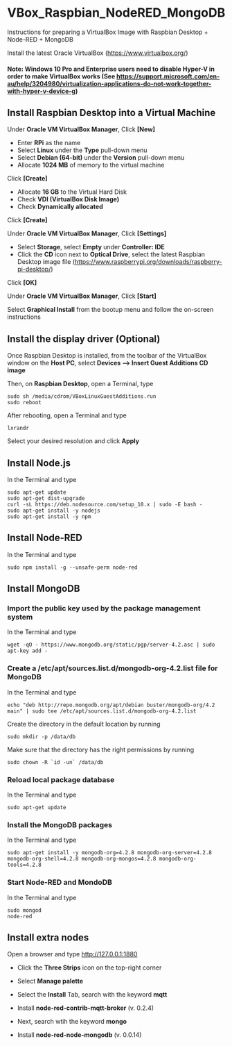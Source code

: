 # VBox_Raspbian_NodeRED_MongoDB
Instructions for preparing a VirtualBox Image with Raspbian Desktop + Node-RED + MongoDB

Install the latest Oracle VirtualBox (https://www.virtualbox.org/)

#### Note: Windows 10 Pro and Enterprise users need to disable Hyper-V in order to make VirtualBox works (See https://support.microsoft.com/en-au/help/3204980/virtualization-applications-do-not-work-together-with-hyper-v-device-g)
 
## Install Raspbian Desktop into a Virtual Machine

Under **Oracle VM VirtualBox Manager**, Click **[New]**

 * Enter **RPi** as the name
 * Select **Linux** under the **Type** pull-down menu
 * Select **Debian (64-bit)** under the **Version** pull-down menu
 * Allocate **1024 MB** of memory to the virtual machine

Click **[Create]**

 * Allocate **16 GB** to the Virtual Hard Disk
 * Check **VDI (VirtualBox Disk Image)**
 * Check **Dynamically allocated**
 
Click **[Create]**

Under **Oracle VM VirtualBox Manager**, Click **[Settings]**

 * Select **Storage**, select **Empty** under **Controller: IDE**
 * Click the **CD** icon next to **Optical Drive**, select the latest Raspbian Desktop image file (https://www.raspberrypi.org/downloads/raspberry-pi-desktop/)

Click **[OK]**

Under **Oracle VM VirtualBox Manager**, Click **[Start]**

Select **Graphical Install** from the bootup menu and follow the on-screen instructions

## Install the display driver (Optional)

Once Raspbian Desktop is installed, from the toolbar of the VirtualBox window on the **Host PC**, select **Devices --> Insert Guest Additions CD image**

Then, on **Raspbian Desktop**, open a Terminal, type
```
sudo sh /media/cdrom/VBoxLinuxGuestAdditions.run
sudo reboot
```
After rebooting, open a Terminal and type
```
lxrandr
```
Select your desired resolution and click **Apply**

## Install Node.js

In the Terminal and type
```
sudo apt-get update
sudo apt-get dist-upgrade
curl -sL https://deb.nodesource.com/setup_10.x | sudo -E bash -
sudo apt-get install -y nodejs
sudo apt-get install -y npm
```

## Install Node-RED

In the Terminal and type
```
sudo npm install -g --unsafe-perm node-red
```

## Install MongoDB

### Import the public key used by the package management system

In the Terminal and type
```
wget -qO - https://www.mongodb.org/static/pgp/server-4.2.asc | sudo apt-key add -
```

### Create a /etc/apt/sources.list.d/mongodb-org-4.2.list file for MongoDB

In the Terminal and type
```
echo "deb http://repo.mongodb.org/apt/debian buster/mongodb-org/4.2 main" | sudo tee /etc/apt/sources.list.d/mongodb-org-4.2.list
```

Create the directory in the default location by running 
```
sudo mkdir -p /data/db
```
Make sure that the directory has the right permissions by running
```
sudo chown -R `id -un` /data/db
```

### Reload local package database

In the Terminal and type
```
sudo apt-get update
```

### Install the MongoDB packages

In the Terminal and type
```
sudo apt-get install -y mongodb-org=4.2.8 mongodb-org-server=4.2.8 mongodb-org-shell=4.2.8 mongodb-org-mongos=4.2.8 mongodb-org-tools=4.2.8
```

### Start Node-RED and MondoDB

In the Terminal and type
```
sudo mongod
node-red
```

## Install extra nodes
Open a browser and type http://127.0.0.1:1880

* Click the **Three Strips** icon on the top-right corner
* Select **Manage palette** 
* Select the **Install** Tab, search with the keyword **mqtt** 
* Install **node-red-contrib-mqtt-broker** (v. 0.2.4)

* Next, search wtih the keyword **mongo** 
* Install **node-red-node-mongodb** (v. 0.0.14)



